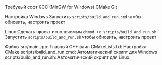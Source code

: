 Требуеый софт
GCC (MinGW for Windows)
CMake
Git

Настройка
Windows
Запустить `scripts/build_and_run.cmd` чтобы обновить, настроить проект

Linux
Сделать проект исполняемым `chmod +x scripts/build_and_run.sh`
Запустить `scripts/build_and_run.sh` чтобы обновить, настроить проект

Файлы
src/main.cpp: Главный C++ фаил
CMakeLists.txt: Настройка CMake
scripts/build_and_run.cmd: Автоматический скрипт для Windows
scripts/build_and_run.sh: Автоматический скрипт для Linux
